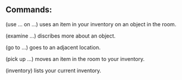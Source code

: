 ## Commands:

(use ... on ...) uses an item in your inventory on an object in the room.

(examine ...) discribes more about an object.

(go to ...) goes to an adjacent location.

(pick up ...) moves an item in the room to your inventory.

(inventory) lists your current inventory.